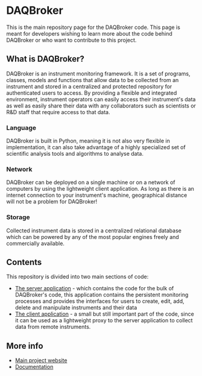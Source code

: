 # DAQBroker

This is the main repository page for the DAQBroker code. This page is meant for developers wishing to learn more about the code behind DAQBroker or who want to contribute to this project.

## What is DAQBroker?

DAQBroker is an instrument monitoring framework. It is a set of programs, classes, models and functions that allow data to be collected from an instrument and stored in a centralized and protected repository for authenticated users to access. By providing a flexible and integrated environment, instrument operators can easily access their instrument's data as well as easily share their data with any collaborators such as scientists or R&D staff that require access to that data.

### Language

DAQBroker is built in Python, meaning it is not also very flexible in implementation, it can also take advantage of a highly specialized set of scientific analysis tools and algorithms to analyse data.

### Network

DAQBroker can be deployed on a single machine or on a network of computers by using the lightweight client application. As long as there is an internet connection to your instrument's machine, geographical distance will not be a problem for DAQBroker!

### Storage

Collected instrument data is stored in a centralized relational database which can be powered by any of the most popular engines freely and commercially available.

## Contents

This repository is divided into two main sections of code:

* [The server application](https://github.com/daqbroker/daqbroker/tree/master/server) - which contains the code for the bulk of DAQBroker's code, this application contains the persistent monitoring processes and provides the interfaces for users to create, edit, add, delete and manipulate instruments and their data
* [The client application](https://github.com/daqbroker/daqbroker/tree/master/client) - a small but still important part of the code, since it can be used as a lightweight proxy to the server application to collect data from remote instruments.

## More info

* [Main project website](https://daqbroker.com)
* [Documentation](https://daqbroker.com/documentation)